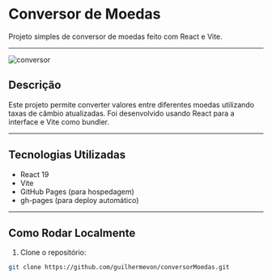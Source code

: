 # Conversor de Moedas

Projeto simples de conversor de moedas feito com React e Vite.

---

<img src = "file:///C:/Users/CEMIG/Desktop/myPortfolio/imagens/conversorMoedas.png" alt="conversor">

## Descrição

Este projeto permite converter valores entre diferentes moedas utilizando taxas de câmbio atualizadas. Foi desenvolvido usando React para a interface e Vite como bundler.

---

## Tecnologias Utilizadas

- React 19
- Vite
- GitHub Pages (para hospedagem)
- gh-pages (para deploy automático)

---

## Como Rodar Localmente

1. Clone o repositório:

```bash
git clone https://github.com/guilhermevon/conversorMoedas.git
